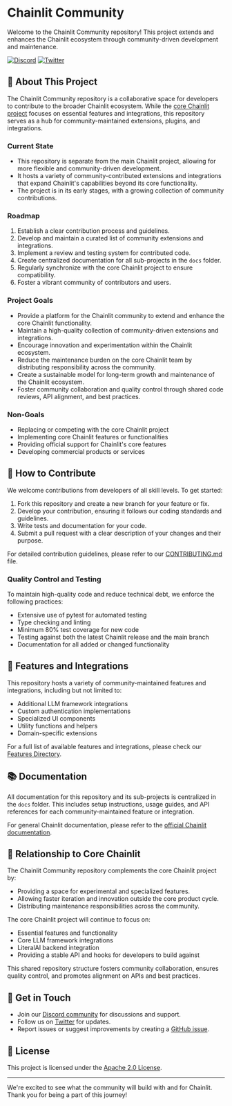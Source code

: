 # Chainlit Community

Welcome to the Chainlit Community repository! This project extends and enhances the Chainlit ecosystem through community-driven development and maintenance.

[![Discord](https://dcbadge.vercel.app/api/server/ZThrUxbAYw?style=flat)](https://discord.gg/k73SQ3FyUh)
[![Twitter](https://img.shields.io/twitter/url/https/twitter.com/chainlit_io.svg?style=social&label=Follow%20%40chainlit_io)](https://twitter.com/chainlit_io)

## 🌟 About This Project

The Chainlit Community repository is a collaborative space for developers to contribute to the broader Chainlit ecosystem. While the [core Chainlit project](https://github.com/Chainlit/chainlit) focuses on essential features and integrations, this repository serves as a hub for community-maintained extensions, plugins, and integrations.

### Current State

- This repository is separate from the main Chainlit project, allowing for more flexible and community-driven development.
- It hosts a variety of community-contributed extensions and integrations that expand Chainlit's capabilities beyond its core functionality.
- The project is in its early stages, with a growing collection of community contributions.

### Roadmap

1. Establish a clear contribution process and guidelines.
1. Develop and maintain a curated list of community extensions and integrations.
1. Implement a review and testing system for contributed code.
1. Create centralized documentation for all sub-projects in the `docs` folder.
1. Regularly synchronize with the core Chainlit project to ensure compatibility.
1. Foster a vibrant community of contributors and users.

### Project Goals

- Provide a platform for the Chainlit community to extend and enhance the core Chainlit functionality.
- Maintain a high-quality collection of community-driven extensions and integrations.
- Encourage innovation and experimentation within the Chainlit ecosystem.
- Reduce the maintenance burden on the core Chainlit team by distributing responsibility across the community.
- Create a sustainable model for long-term growth and maintenance of the Chainlit ecosystem.
- Foster community collaboration and quality control through shared code reviews, API alignment, and best practices.

### Non-Goals

- Replacing or competing with the core Chainlit project
- Implementing core Chainlit features or functionalities
- Providing official support for Chainlit's core features
- Developing commercial products or services

## 🤝 How to Contribute

We welcome contributions from developers of all skill levels. To get started:

1. Fork this repository and create a new branch for your feature or fix.
1. Develop your contribution, ensuring it follows our coding standards and guidelines.
1. Write tests and documentation for your code.
1. Submit a pull request with a clear description of your changes and their purpose.

For detailed contribution guidelines, please refer to our [CONTRIBUTING.md](CONTRIBUTING.md) file.

### Quality Control and Testing

To maintain high-quality code and reduce technical debt, we enforce the following practices:

- Extensive use of pytest for automated testing
- Type checking and linting
- Minimum 80% test coverage for new code
- Testing against both the latest Chainlit release and the main branch
- Documentation for all added or changed functionality

## 🔧 Features and Integrations

This repository hosts a variety of community-maintained features and integrations, including but not limited to:

- Additional LLM framework integrations
- Custom authentication implementations
- Specialized UI components
- Utility functions and helpers
- Domain-specific extensions

For a full list of available features and integrations, please check our [Features Directory](FEATURES.md).

## 📚 Documentation

All documentation for this repository and its sub-projects is centralized in the `docs` folder. This includes setup instructions, usage guides, and API references for each community-maintained feature or integration.

For general Chainlit documentation, please refer to the [official Chainlit documentation](https://docs.chainlit.io).

## 🔗 Relationship to Core Chainlit

The Chainlit Community repository complements the core Chainlit project by:

- Providing a space for experimental and specialized features.
- Allowing faster iteration and innovation outside the core product cycle.
- Distributing maintenance responsibilities across the community.

The core Chainlit project will continue to focus on:

- Essential features and functionality
- Core LLM framework integrations
- LiteralAI backend integration
- Providing a stable API and hooks for developers to build against

This shared repository structure fosters community collaboration, ensures quality control, and promotes alignment on APIs and best practices.

## 📣 Get in Touch

- Join our [Discord community](https://discord.gg/k73SQ3FyUh) for discussions and support.
- Follow us on [Twitter](https://twitter.com/chainlit_io) for updates.
- Report issues or suggest improvements by creating a [GitHub issue](https://github.com/chainlit-community/chainlit-community/issues).

## 📄 License

This project is licensed under the [Apache 2.0 License](LICENSE).

______________________________________________________________________

We're excited to see what the community will build with and for Chainlit. Thank you for being a part of this journey!
